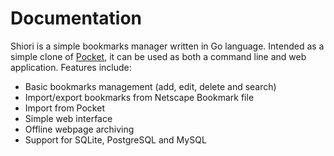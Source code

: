 # Documentation

Shiori is a simple bookmarks manager written in Go language. Intended as a simple clone of [Pocket](https://getpocket.com/), it can be used as both a command line and web application. Features include:

- Basic bookmarks management (add, edit, delete and search)
- Import/export bookmarks from Netscape Bookmark file
- Import from Pocket
- Simple web interface
- Offline webpage archiving
- Support for SQLite, PostgreSQL and MySQL
